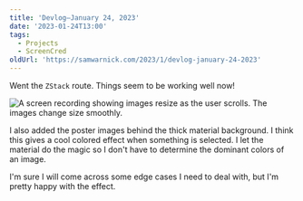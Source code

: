 ```yaml
---
title: 'Devlog—January 24, 2023'
date: '2023-01-24T13:00'
tags:
  - Projects
  - ScreenCred
oldUrl: 'https://samwarnick.com/2023/1/devlog-january-24-2023'
---
```


Went the `ZStack` route. Things seem to be working well now!

![A screen recording showing images resize as the user scrolls. The images change size smoothly.](/media/2023-01-24-smooth-resize.gif "Much better!")

I also added the poster images behind the thick material background. I think this gives a cool colored effect when something is selected. I let the material do the magic so I don't have to determine the dominant colors of an image.

I'm sure I will come across some edge cases I need to deal with, but I'm pretty happy with the effect.

